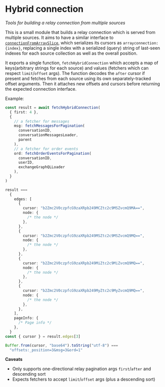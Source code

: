 # Hybrid connection

_Tools for building a relay connection from multiple sources_

This is a small module that builds a relay connection which is served from multiple sources. It aims to have a similar interface to [`connectionFromArraySlice`](https://github.com/graphql/graphql-relay-js/blob/17231860ee64431009c193be2e6ac444936a88ea/src/connection/arrayConnection.js#L49), which serializes its cursors as `arrayconnection:{index}`, replacing a single index with a serialized (query) string of last-seen indexes for each source collection as well as the overall position.

It exports a single function, `fetchHybridConnection` which accepts a map of keys(arbitrary strings for each source) and values (fetchers which can respect `limit`/`offset` args). The function decodes the `after` cursor if present and fetches from each source using its own separately-tracked offset arguments. Then it attaches new offsets and cursors before returning the expected connection interface.

Example:

```ts
const result = await fetchHybridConnection(
  { first: 4 },
  {
    // a fetcher for messages
    msg: fetchMessagesForPagination(
      conversationID,
      conversationMessagesLoader,
      parent
    ),
    // a fetcher for order events
    ord: fetchOrderEventsForPagination(
      conversationID,
      userID,
      exchangeGraphQLLoader
    ),
  }
)

result ===
  {
    edges: [
      {
        cursor: "b2Zmc2V0czpfcG9zaXRpb249MCZtc2c9MSZvcmQ9MA==",
        node: {
          /* the node */
        },
      },
      {
        cursor: "b2Zmc2V0czpfcG9zaXRpb249MSZtc2c9MSZvcmQ9MQ==",
        node: {
          /* the node */
        },
      },
      {
        cursor: "b2Zmc2V0czpfcG9zaXRpb249MiZtc2c9MiZvcmQ9MQ==",
        node: {
          /* the node */
        },
      },
      {
        cursor: "b2Zmc2V0czpfcG9zaXRpb249MyZtc2c9MyZvcmQ9MQ==",
        node: {
          /* the node */
        },
      },
    ],
    pageInfo: {
      /* Page info */
    },
  }
const { cursor } = result.edges[3]

Buffer.from(cursor, "base64").toString("utf-8") ===
  "offsets:_position=3&msg=3&ord=1"
```

**Caveats**

- Only supports one-directional relay pagination args `first`/`after` and descending sort
- Expects fetchers to accept `limit`/`offset` args (plus a descending sort)
